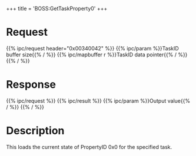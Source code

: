 +++
title = 'BOSS:GetTaskProperty0'
+++

# Request

{{% ipc/request header="0x00340042" %}}
{{% ipc/param %}}TaskID buffer size{{% / %}}
{{% ipc/mapbuffer r %}}TaskID data pointer{{% / %}}
{{% / %}}

# Response

{{% ipc/request %}}
{{% ipc/result %}}
{{% ipc/param %}}Output value{{% / %}}
{{% / %}}

# Description

This loads the current state of PropertyID 0x0 for the specified task.
